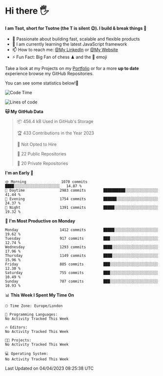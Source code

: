 # Hi there :raised_hand_with_fingers_splayed:
#### I am Tsot, short for Tsotne (the T is silent :wink:). I build & break things :space_invader:
- :telescope: Passionate about building fast, scalable and flexible products
- :seedling: I am currently learning the latest JavaScript framework 
- :mailbox: How to reach me: [@My LinkedIn](https://www.linkedin.com/in/tsotne-gvadzabia/) or [@My Website](https://tsotne.co.uk/contact)
- :zap: Fun Fact: Big Fan of chess ♟ and the 👾 emoji

Take a look at my Projects on my [Portfolio](https://tsotne.co.uk/) or for a more **up to date** experience browse my GitHub Repositories.

You can see some statistics below!:space_invader:
<!--START_SECTION:waka-->
![Code Time](http://img.shields.io/badge/Code%20Time-761%20hrs%202%20mins-blue)

![Lines of code](https://img.shields.io/badge/From%20Hello%20World%20I%27ve%20Written-4.4%20million%20lines%20of%20code-blue)

**🐱 My GitHub Data** 

> 📦 456.4 kB Used in GitHub's Storage 
 > 
> 🏆 433 Contributions in the Year 2023
 > 
> 🚫 Not Opted to Hire
 > 
> 📜 22 Public Repositories 
 > 
> 🔑 20 Private Repositories 
 > 
**I'm an Early 🐤** 

```text
🌞 Morning                1070 commits        ████░░░░░░░░░░░░░░░░░░░░░   14.87 % 
🌆 Daytime                2983 commits        ██████████░░░░░░░░░░░░░░░   41.44 % 
🌃 Evening                1754 commits        ██████░░░░░░░░░░░░░░░░░░░   24.37 % 
🌙 Night                  1391 commits        █████░░░░░░░░░░░░░░░░░░░░   19.32 % 
```
📅 **I'm Most Productive on Monday** 

```text
Monday                   1412 commits        █████░░░░░░░░░░░░░░░░░░░░   19.62 % 
Tuesday                  917 commits         ███░░░░░░░░░░░░░░░░░░░░░░   12.74 % 
Wednesday                1293 commits        ████░░░░░░░░░░░░░░░░░░░░░   17.96 % 
Thursday                 1149 commits        ████░░░░░░░░░░░░░░░░░░░░░   15.96 % 
Friday                   885 commits         ███░░░░░░░░░░░░░░░░░░░░░░   12.30 % 
Saturday                 755 commits         ███░░░░░░░░░░░░░░░░░░░░░░   10.49 % 
Sunday                   787 commits         ███░░░░░░░░░░░░░░░░░░░░░░   10.93 % 
```


📊 **This Week I Spent My Time On** 

```text
🕑︎ Time Zone: Europe/London

💬 Programming Languages: 
No Activity Tracked This Week

🔥 Editors: 
No Activity Tracked This Week

🐱‍💻 Projects: 
No Activity Tracked This Week

💻 Operating System: 
No Activity Tracked This Week
```


 Last Updated on 04/04/2023 08:25:38 UTC
<!--END_SECTION:waka-->
